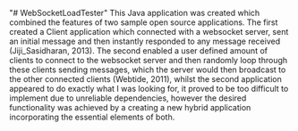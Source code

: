 "# WebSocketLoadTester" 
This Java application was created which combined the features of two sample open source applications. The first created a Client application which connected with a websocket server, sent an initial message and then instantly responded to any message received (Jiji_Sasidharan, 2013). The second enabled a user defined amount of clients to connect to the websocket server and then randomly loop through these clients sending messages, which the server would then broadcast to the other connected clients (Webtide, 2011), whilst the second application appeared to do exactly what I was looking for, it proved to be too difficult to implement due to unreliable dependencies, however the desired functionality was achieved by a creating a new hybrid application incorporating the essential elements of both.
